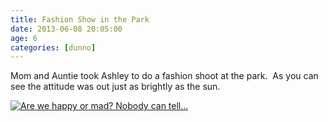 ```yaml
---
title: Fashion Show in the Park
date: 2013-06-08 20:05:00
age: 6
categories: [dunno]
---
```

Mom and Auntie took Ashley to do a fashion shoot at the park.  As you can see the attitude was out just as brightly as the sun.

[<img src="https://photos.google.com/album/AF1QipNzMGK_yokiTQ0ePOtV8Xa0-mS61beS-8q6WCZo/photo/AF1QipOXXzFWRf8S978_h_gFynf5d_QsinkTnLPzXN3a" alt="Are we happy or mad?  Nobody can tell..." class="wyseguys-album"/>](https://photos.google.com/album/AF1QipNzMGK_yokiTQ0ePOtV8Xa0-mS61beS-8q6WCZo?key=CIy10Mi-n5OFIQ)
